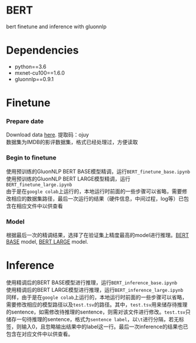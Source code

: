 # BERT
bert finetune and inference with gluonnlp  

# Dependencies
* python==3.6
* mxnet-cu100==1.6.0
* gluonnlp==0.9.1

# Finetune
### Prepare date
Download data [here](https://pan.baidu.com/s/183N4hpF8fTaHfQiZuUW3XA). 提取码：ojuy
<br>数据集为IMDB的影评数据集，格式已经处理过，方便读取
### Begin to finetune
使用预训练的GluonNLP BERT BASE模型精调，运行`BERT_finetune_base.ipynb`
<br>使用预训练的GluonNLP BERT LARGE模型精调，运行`BERT_finetune_large.ipynb`
<br>由于是在`google colab`上运行的，本地运行时前面的一些步骤可以省略，需要修改相应的数据集路径，最后一次运行的结果（硬件信息，中间过程，log等）已包含在相应文件中以供查看
### Model
根据最后一次的精调结果，选择了在验证集上精度最高的model进行推理。[BERT BASE](https://drive.google.com/file/d/1-75dm6ePDBa-GyCNAl9-75oSqjcoep_g/view?usp=sharing) model, [BERT LARGE](https://drive.google.com/file/d/1-8y0nIfZYnOLyKNqNmooMUBClDUtz_-V/view?usp=sharing) model.
# Inference
使用精调后的BERT BASE模型进行推理，运行`BERT_inference_base.ipynb`
<br>使用精调后的BERT LARGE模型进行推理，运行`BERT_inference_large.ipynb`
<br>同样，由于是在`google colab`上运行的，本地运行时前面的一些步骤可以省略，需要修改相应的模型路径以及`test.tsv`的路径。其中，`test.tsv`用来储存待推理的sentence，如需修改待推理的sentence，则需对该文件进行修改。`test.tsv`只储存一句待推理的sentence，格式为`sentence label`，以`\t`进行分隔，若无标签，则输入0，且忽略输出结果中的label这一行。最后一次inference的结果也已包含在对应文件中以供查看。
